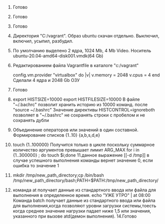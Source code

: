 1. Готово
2. Готово
3. Готово
4. Директория "C:/vagrant". Образ ubuntu скачан отдельно. Выключил, включил, усыпил, разбудил.
5. По умолчанию выделено 2 ядра, 1024 Mb, 4 Mb Video. Носитель ubuntu-20.04-amd64-disk001.vmdk(64 Gb)
6. Редактированием файла Vagrantfile в каталоге "c:/vagrant" 

	config.vm.provider "virtualbox" do |v|
  	v.memory = 2048
  	v.cpus = 4
	end
Сделали 4 ядра и 2048 Gb ОЗУ
7. Готово
8.	export HISTSIZE=10000
	export HISTFILESIZE=10000
В файле "~/.bachrc" позволит хранить историю из 10000 команд. после "source ~/.bashrc"
Значение директивы HISTCONTROL=ignoreboth позволяет в "~/.bashrc" не сохранять строки с пробелом и не сохранять дубли
9. Объединение операторов или значений в один составной. 
Формирование списков {1..10}   {a,b,s,d,e}
10. touch {1..100000}
Получится только в цикле поскольку суммарное количество аргументов превышает лимит ARG_MAX
 for i in {1..300000} ; do touch $i;done
11.данное выражение [[-d /tmp]] в случае успешного выполнения команды вернет значение 0, если ошибка то значение 1 
12. mkdir /tmp/new_path_directory;cp /bin/bash /tmp/new_path_directory/bash;PATH=$PATH:/tmp/new_path_directory/
13. команда at получает данные из стандартного ввода или файла для выполнения в определенное время.
	echo "УЖЕ УТРО" | at 08:00
Команда batch получает данные из стандартного ввода или файла для выполнения,когда позволяют уровни загрузки системы,тоесть когда среднее значение нагрузки падает ниже 1,5 или значения, указанного при вызове atd(демон выполнения).
14.Готово
